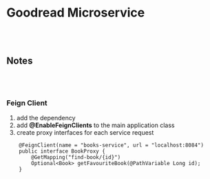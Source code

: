 # Goodread Microservice
<br/><br/>

## Notes
<br/><br/>
### Feign Client

1. add the dependency
2. add **@EnableFeignClients** to the main application class
3. create proxy interfaces for each service request
```
    @FeignClient(name = "books-service", url = "localhost:8084")
    public interface BookProxy {
        @GetMapping("find-book/{id}")
        Optional<Book> getFavouriteBook(@PathVariable Long id);
    }
```

